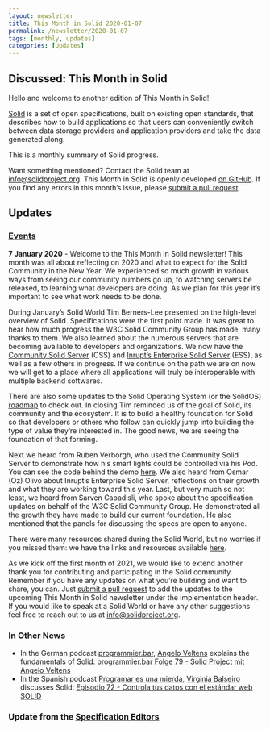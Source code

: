 ```yaml
---
layout: newsletter
title: This Month in Solid 2020-01-07
permalink: /newsletter/2020-01-07
tags: [monthly, updates]
categories: [Updates]
---
```


## Discussed: This Month in Solid 

Hello and welcome to another edition of This Month in Solid!

[Solid](http://solidproject.org/) is a set of open specifications, built on existing open standards, that describes how to build applications so that users can conveniently switch between data storage providers and application providers and take the data generated along.

This is a monthly summary of Solid progress.

Want something mentioned? Contact the Solid team at info@solidproject.org. This Month in Solid is openly developed [on GitHub](https://github.com/solid/solidproject.org/blob/master/_posts/newsletter/next.md). If you find any errors in this month’s issue, please [submit a pull request](https://github.com/solid/solidproject.org/pulls).

## Updates

### [Events](https://solidproject.org/events)

**7 January 2020** - 
Welcome to the This Month in Solid newsletter! This month was all about reflecting on 2020 and what to expect for the Solid Community in the New Year. We experienced so much growth in various ways from seeing our community numbers go up, to watching servers be released, to learning what developers are doing. As we plan for this year it’s important to see what work needs to be done. 

During January’s Solid World Tim Berners-Lee presented on the high-level overview of Solid. Specifications were the first point made. It was great to hear how much progress the W3C Solid Community Group has made, many thanks to them. We also learned about the numerous servers that are becoming available to developers and organizations. We now have the [Community Solid Server](https://solid.github.io/community-server/docs/) (CSS) and [Inrupt’s Enterprise Solid Server](https://inrupt.com/products/enterprise-solid-server) (ESS), as well as a few others in progress. If we continue on the path we are on now we will get to a place where all applications will truly be interoperable with multiple backend softwares.

There are also some updates to the Solid Operating System (or the SolidOS) [roadmap](https://solidos.solidcommunity.net/public/Roadmap/Tasks/index.ttl#this) to check out. In closing Tim reminded us of the goal of Solid, its community and the ecosystem. It is to build a healthy foundation for Solid so that developers or others who follow can quickly jump into building the type of value they’re interested in. The good news, we are seeing the foundation of that forming. 

Next we heard from Ruben Verborgh, who used the Community Solid Server to demonstrate how his smart lights could be controlled via his Pod. You can see the code behind the demo [here](https://github.com/RubenVerborgh/solid-hue). We also heard from Osmar (Oz) Olivo about Inrupt’s Enterprise Solid Server, reflections on their growth and what they are working toward this year. Last, but very much so not least, we heard from Sarven Capadisli, who spoke about the specification updates on behalf of the W3C Solid Community Group. He demonstrated all the growth they have made to build our current foundation. He also mentioned that the panels for discussing the specs are open to anyone.

There were many resources shared during the Solid World, but no worries if you missed them: we have the links and resources available [here](https://solidproject.org/events). 

As we kick off the first month of 2021, we would like to extend another thank you for contributing and participating in the Solid community. Remember if you have any updates on what you’re building and want to share, you can. Just [submit a pull request](https://github.com/solid/solidproject.org/blob/master/_posts/newsletter/next.md) to add the updates to the upcoming This Month in Solid newsletter under the implementation header. If you would like to speak at a Solid World or have any other suggestions feel free to reach out to us at info@solidproject.org.


### In Other News

* In the German podcast [programmier.bar](https://programmier.bar), [Angelo Veltens](https://angelo.veltens.org/profile/card#me) explains the fundamentals of Solid: [programmier.bar Folge 79 - Solid Project mit Angelo Veltens](https://www.programmier.bar/podcast-episodes/folge-79-solid-project-mit-angelo-veltens)
* In the Spanish podcast [Programar es una mierda](https://www.programaresunamierda.com/), [Virginia Balseiro](https://www.virginiabalseiro.com/) discusses Solid: [Episodio 72 - Controla tus datos con el estándar web SOLID](http://www.ivoox.com/episodio-72-controla-tus-datos-el-audios-mp3_rf_62216005_1.html)


### Update from the [Specification Editors](https://github.com/solid/process/blob/master/editors.md)
